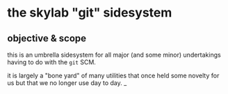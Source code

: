 # the skylab "git" sidesystem

## objective & scope

this is an umbrella sidesystem for all major (and some minor)
undertakings having to do with the `git` SCM.

it is largely a "bone yard" of many utilities that once held some
novelty for us but that we no longer use day to day.
_
